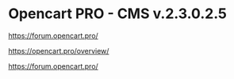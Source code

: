 # Opencart PRO - CMS v.2.3.0.2.5

https://forum.opencart.pro/

https://opencart.pro/overview/

https://forum.opencart.pro/
